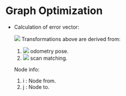 # Graph Optimization

- Calculation of error vector:
    
    <!-- $$$$ -->
    ![](http://latex.codecogs.com/gif.latex?\\e={T^j_i}^{-1}\cdot{T^i_0}^{-1}\cdotT^j_0})
    Transformations above are derived from:
    1. ![](http://latex.codecogs.com/gif.latex?\\{T^i_0},{T^i_0}\rightarrow) odometry pose.
    <!-- ${T^i_0}$ & ${T^i_0}$ $\rightarrow$  -->
    2. ![](http://latex.codecogs.com/gif.latex?\\{T^i_j}\rightarrow)  scan matching.

    Node info:
    1. i : Node from.
    2. j : Node to.
